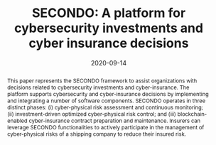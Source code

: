 ---
title: "SECONDO: A platform for cybersecurity investments and cyber insurance decisions"
abstract: "This paper represents the SECONDO framework to assist organizations with decisions related to cybersecurity investments and cyber-insurance. The platform supports cybersecurity and cyber-insurance decisions by implementing and integrating a number of software components. SECONDO operates in three distinct phases: (i) cyber-physical risk assessment and continuous monitoring; (ii) investment-driven optimized cyber-physical risk control; and (iii) blockchain-enabled cyber-insurance contract preparation and maintenance. Insurers can leverage SECONDO functionalities to actively participate in the management of cyber-physical risks of a shipping company to reduce their insured risk."
collection: publications
permalink: /publication/farao2020secondo
date: 2020-09-14
venue: 'Journal of Information Security and Applications'
paperurl: '/files/pdf/farao2020secondo.pdf'
link: 'https://doi.org/10.1007/978-3-030-58986-8_5'
citation: 'Aristeidis Farao, Sakshyam Panda, Sofia Anna Menesidou, Entso Veliou, Nikolaos Episkopos, George Kalatzantonakis, Farnaz Mohammadi, Nikolaos Georgopoulos, Michael Sirivianos, Nikos Salamanos, Spyros Loizou, Michalis Pingos, John Polley, Andrew Fielder, Emmanouil Panaousis, Christos Xenakis (2022). 
	&quot;A trusted platform module-based, pre-emptive and dynamic asset discovery tool.&quot; 
	<i>International Conference on Trust and Privacy in Digital Business (TrustBus 2020)</i>.'
---